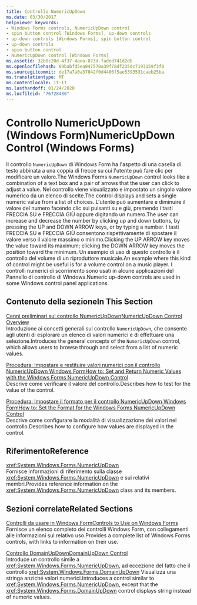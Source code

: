 ```yaml
---
title: Controllo NumericUpDown
ms.date: 03/30/2017
helpviewer_keywords:
- Windows Forms controls, NumericUpDown control
- spin button control [Windows Forms], up-down controls
- up-down controls [Windows Forms], spin button control
- up-down controls
- spin button control
- NumericUpDown control [Windows Forms]
ms.assetid: 32b0c20d-4f37-4aea-873d-faded741d2db
ms.openlocfilehash: 69babfd5ea047570a39f78df235dc7193159f3f0
ms.sourcegitcommit: de17a7a0a37042f0d4406f5ae5393531caeb25ba
ms.translationtype: MT
ms.contentlocale: it-IT
ms.lasthandoff: 01/24/2020
ms.locfileid: "76728480"
---
```

# <a name="numericupdown-control-windows-forms"></a><span data-ttu-id="8091f-102">Controllo NumericUpDown (Windows Form)</span><span class="sxs-lookup"><span data-stu-id="8091f-102">NumericUpDown Control (Windows Forms)</span></span>
<span data-ttu-id="8091f-103">Il controllo `NumericUpDown` di Windows Form ha l'aspetto di una casella di testo abbinata a una coppia di frecce su cui l'utente può fare clic per modificare un valore.</span><span class="sxs-lookup"><span data-stu-id="8091f-103">The Windows Forms `NumericUpDown` control looks like a combination of a text box and a pair of arrows that the user can click to adjust a value.</span></span> <span data-ttu-id="8091f-104">Nel controllo viene visualizzato e impostato un singolo valore numerico da un elenco di scelte.</span><span class="sxs-lookup"><span data-stu-id="8091f-104">The control displays and sets a single numeric value from a list of choices.</span></span> <span data-ttu-id="8091f-105">L'utente può aumentare e diminuire il valore del numero facendo clic sui pulsanti su e giù, premendo i tasti FRECCIA SU e FRECCIA GIÙ oppure digitando un numero.</span><span class="sxs-lookup"><span data-stu-id="8091f-105">The user can increase and decrease the number by clicking up and down buttons, by pressing the UP and DOWN ARROW keys, or by typing a number.</span></span> <span data-ttu-id="8091f-106">I tasti FRECCIA SU e FRECCIA GIÙ consentono rispettivamente di spostare il valore verso il valore massimo o minimo.</span><span class="sxs-lookup"><span data-stu-id="8091f-106">Clicking the UP ARROW key moves the value toward its maximum; clicking the DOWN ARROW key moves the position toward the minimum.</span></span> <span data-ttu-id="8091f-107">Un esempio di uso di questo controllo è il controllo del volume di un riproduttore musicale.</span><span class="sxs-lookup"><span data-stu-id="8091f-107">An example where this kind of control might be useful is for a volume control on a music player.</span></span> <span data-ttu-id="8091f-108">I controlli numerici di scorrimento sono usati in alcune applicazioni del Pannello di controllo di Windows.</span><span class="sxs-lookup"><span data-stu-id="8091f-108">Numeric up-down controls are used in some Windows control panel applications.</span></span>  
  
## <a name="in-this-section"></a><span data-ttu-id="8091f-109">Contenuto della sezione</span><span class="sxs-lookup"><span data-stu-id="8091f-109">In This Section</span></span>  
 [<span data-ttu-id="8091f-110">Cenni preliminari sul controllo NumericUpDown</span><span class="sxs-lookup"><span data-stu-id="8091f-110">NumericUpDown Control Overview</span></span>](numericupdown-control-overview-windows-forms.md)  
 <span data-ttu-id="8091f-111">Introduzione ai concetti generali sul controllo `NumericUpDown`, che consente agli utenti di esplorare un elenco di valori numerici e di effettuare una selezione.</span><span class="sxs-lookup"><span data-stu-id="8091f-111">Introduces the general concepts of the `NumericUpDown` control, which allows users to browse through and select from a list of numeric values.</span></span>  
  
 [<span data-ttu-id="8091f-112">Procedura: Impostare e restituire valori numerici con il controllo NumericUpDown Windows Form</span><span class="sxs-lookup"><span data-stu-id="8091f-112">How to: Set and Return Numeric Values with the Windows Forms NumericUpDown Control</span></span>](set-and-return-numeric-values-with-wf-numericupdown-control.md)  
 <span data-ttu-id="8091f-113">Descrive come verificare il valore del controllo.</span><span class="sxs-lookup"><span data-stu-id="8091f-113">Describes how to test for the value of the control.</span></span>  
  
 [<span data-ttu-id="8091f-114">Procedura: Impostare il formato per il controllo NumericUpDown Windows Form</span><span class="sxs-lookup"><span data-stu-id="8091f-114">How to: Set the Format for the Windows Forms NumericUpDown Control</span></span>](how-to-set-the-format-for-the-windows-forms-numericupdown-control.md)  
 <span data-ttu-id="8091f-115">Descrive come configurare la modalità di visualizzazione dei valori nel controllo.</span><span class="sxs-lookup"><span data-stu-id="8091f-115">Describes how to configure how values are displayed in the control.</span></span>  
  
## <a name="reference"></a><span data-ttu-id="8091f-116">Riferimento</span><span class="sxs-lookup"><span data-stu-id="8091f-116">Reference</span></span>  
 <xref:System.Windows.Forms.NumericUpDown>  
 <span data-ttu-id="8091f-117">Fornisce informazioni di riferimento sulla classe <xref:System.Windows.Forms.NumericUpDown> e sui relativi membri.</span><span class="sxs-lookup"><span data-stu-id="8091f-117">Provides reference information on the <xref:System.Windows.Forms.NumericUpDown> class and its members.</span></span>  
  
## <a name="related-sections"></a><span data-ttu-id="8091f-118">Sezioni correlate</span><span class="sxs-lookup"><span data-stu-id="8091f-118">Related Sections</span></span>  
 [<span data-ttu-id="8091f-119">Controlli da usare in Windows Form</span><span class="sxs-lookup"><span data-stu-id="8091f-119">Controls to Use on Windows Forms</span></span>](controls-to-use-on-windows-forms.md)  
 <span data-ttu-id="8091f-120">Fornisce un elenco completo dei controlli Windows Form, con collegamenti alle informazioni sul relativo uso.</span><span class="sxs-lookup"><span data-stu-id="8091f-120">Provides a complete list of Windows Forms controls, with links to information on their use.</span></span>  
  
 [<span data-ttu-id="8091f-121">Controllo DomainUpDown</span><span class="sxs-lookup"><span data-stu-id="8091f-121">DomainUpDown Control</span></span>](domainupdown-control-windows-forms.md)  
 <span data-ttu-id="8091f-122">Introduce un controllo simile a <xref:System.Windows.Forms.NumericUpDown>, ad eccezione del fatto che il controllo <xref:System.Windows.Forms.DomainUpDown> Visualizza una stringa anziché valori numerici.</span><span class="sxs-lookup"><span data-stu-id="8091f-122">Introduces a control similar to <xref:System.Windows.Forms.NumericUpDown>, except that the <xref:System.Windows.Forms.DomainUpDown> control displays string instead of numeric values.</span></span>
